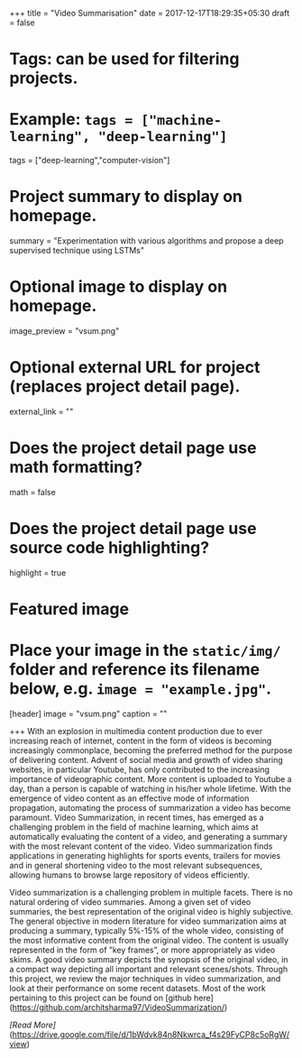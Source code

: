 +++
title = "Video Summarisation"
date = 2017-12-17T18:29:35+05:30
draft = false

# Tags: can be used for filtering projects.
# Example: `tags = ["machine-learning", "deep-learning"]`
tags = ["deep-learning","computer-vision"]

# Project summary to display on homepage.
summary = "Experimentation with various algorithms and propose a deep supervised technique using LSTMs"

# Optional image to display on homepage.
image_preview = "vsum.png"

# Optional external URL for project (replaces project detail page).
external_link = ""

# Does the project detail page use math formatting?
math = false

# Does the project detail page use source code highlighting?
highlight = true

# Featured image
# Place your image in the `static/img/` folder and reference its filename below, e.g. `image = "example.jpg"`.
[header]
image = "vsum.png"
caption = ""

+++
With an explosion in multimedia content production due to ever increasing reach of internet, content in the form of videos is becoming increasingly commonplace, becoming the preferred method for the purpose of delivering content.  Advent of social media and growth of video sharing websites, in particular Youtube, has only contributed to the increasing importance of videographic content. More content is uploaded to Youtube a day, than a person is capable of watching in his/her whole lifetime.   With the emergence of video content as an effective mode of information propagation, automating the process of summarization a video has become paramount.  Video Summarization, in  recent  times,  has  emerged  as  a  challenging  problem  in  the  field  of  machine  learning,  which aims at automatically evaluating the content of a video, and generating a summary with the most relevant content of the video.  Video summarization finds applications in generating highlights for sports events, trailers for movies and in general shortening video to the most relevant subsequences, allowing humans to browse large repository of videos efficiently.

Video  summarization  is  a  challenging  problem  in  multiple  facets.    There  is  no  natural  ordering of video summaries.   Among a given set of video summaries,  the best representation of the original video is highly subjective. The general objective in modern literature for video summarization aims at producing a summary, typically 5%-15% of the whole video, consisting of the most informative content from the original video. The content is usually represented in the form of ”key frames”, or more appropriately as video skims. A good video summary depicts the synopsis of the original video, in a compact way depicting all important and relevant scenes/shots. Through this project, we review the major techniques in video summarization, and look at their performance on some recent datasets. Most of the work pertaining to this project can be found on [github here] (https://github.com/architsharma97/VideoSummarization/)

*[Read More]*(https://drive.google.com/file/d/1bWdvk84n8Nkwrca_f4s29FyCP8c5oRgW/view)
